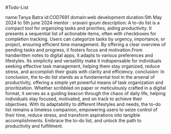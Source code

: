 #Todo-List

name:Tanya Batra
id:COD7691
domain:web development
duration:5th May 2024 to 5th june 2024
mentor : sravani gouni
description: 
A to-do list is a compact tool for organizing tasks and priorities, aiding productivity. It presents a sequential list of actionable items, often with checkboxes for completion tracking. Users can categorize tasks by urgency, importance, or project, ensuring efficient time management.
By offering a clear overview of pending tasks and progress, it fosters focus and motivation.From handwritten notes to digital apps, it adapts to various preferences and lifestyles. Its simplicity and versatility make it indispensable for individuals seeking effective task management, helping them stay organized, reduce stress, and accomplish their goals with clarity and efficiency.
conclusion:
In conclusion, the to-do list stands as a fundamental tool in the arsenal of productivity, offering a simple yet powerful means of task organization and prioritization. Whether scribbled on paper or meticulously crafted in a digital format, it serves as a guiding beacon through the chaos of daily life, helping individuals stay focused, motivated, and on track to achieve their objectives. With its adaptability to different lifestyles and needs, the to-do list remains a timeless companion, empowering users to seize control of their time, reduce stress, and transform aspirations into tangible accomplishments. Embrace the to-do list, and unlock the path to productivity and fulfillment.













